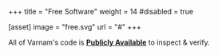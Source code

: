 +++
title = "Free Software"
weight = 14
#disabled = true

[asset]
  image = "free.svg"
  url = "#"
+++

All of Varnam's code is **[Publicly Available](https://github.com/varnamproject)** to inspect & verify.

